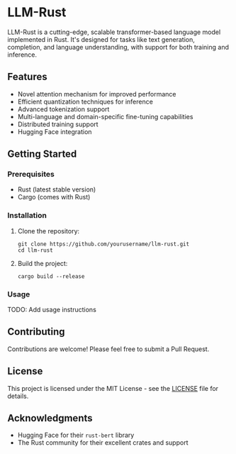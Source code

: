 # LLM-Rust

LLM-Rust is a cutting-edge, scalable transformer-based language model implemented in Rust. It's designed for tasks like text generation, completion, and language understanding, with support for both training and inference.

## Features

- Novel attention mechanism for improved performance
- Efficient quantization techniques for inference
- Advanced tokenization support
- Multi-language and domain-specific fine-tuning capabilities
- Distributed training support
- Hugging Face integration

## Getting Started

### Prerequisites

- Rust (latest stable version)
- Cargo (comes with Rust)

### Installation

1. Clone the repository:

   ```
   git clone https://github.com/yourusername/llm-rust.git
   cd llm-rust
   ```

2. Build the project:
   ```
   cargo build --release
   ```

### Usage

TODO: Add usage instructions

## Contributing

Contributions are welcome! Please feel free to submit a Pull Request.

## License

This project is licensed under the MIT License - see the [LICENSE](LICENSE) file for details.

## Acknowledgments

- Hugging Face for their `rust-bert` library
- The Rust community for their excellent crates and support
